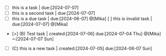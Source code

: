 - [ ] this is a task | due:[2024-07-07]
- [ ] this is a second task | due:[2024-07-07]
- [ ] this is a due task | due:[2024-06-07] @[Mika]
[ ] this is invalid task | due:[2024-07-07] @[Mika]
- [>] (B) Test task | created:[2024-07-06] due:[2024-07-04 Thu] @[Mika] ~:[2024-07-07 Sun]
- [ ] (C) this is a new task | created:[2024-07-05] due:[2024-06-07 Sun]

